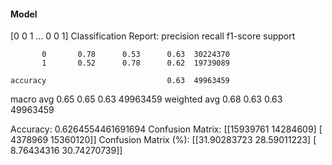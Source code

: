 #### Model
[0 0 1 ... 0 0 1]
Classification Report:
              precision    recall  f1-score   support

           0       0.78      0.53      0.63  30224370
           1       0.52      0.78      0.62  19739089

    accuracy                           0.63  49963459
   macro avg       0.65      0.65      0.63  49963459
weighted avg       0.68      0.63      0.63  49963459

Accuracy: 0.6264554461691694
Confusion Matrix:
[[15939761 14284609]
 [ 4378969 15360120]]
Confusion Matrix (%):
[[31.90283723 28.59011223]
 [ 8.76434316 30.74270739]]
